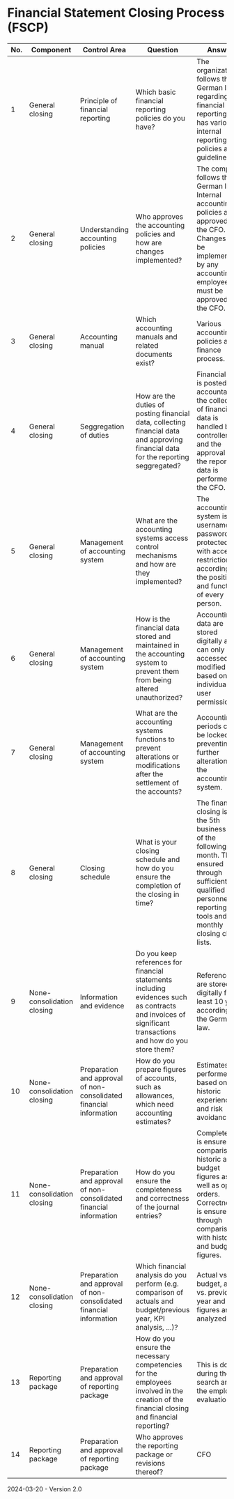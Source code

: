 # Financial Statement Closing Process (FSCP)

| No.  | Component                  | Control Area                                                 | Question                                                     | Answer                                                       | Evidences                                                    |
| ---- | -------------------------- | ------------------------------------------------------------ | ------------------------------------------------------------ | ------------------------------------------------------------ | ------------------------------------------------------------ |
| 1    | General closing            | Principle of financial reporting                             | Which basic financial reporting policies do you have?        | The organization follows the German law regarding financial reporting and has various internal reporting policies and guidelines. | Financial laws (i.e. HGB, AO, Ustg, ...)<br />Policies: [Accounting](https://github.com/Karaka-Management/Organization-Guide/tree/master/Policies%20%26%20Guidelines/Accounting)<br />Process: [Finance](https://github.com/Karaka-Management/Organization-Guide/blob/master/Processes/06_Finance.md) |
| 2    | General closing            | Understanding accounting policies                            | Who approves the accounting policies and how are changes implemented? | The company follows the German laws. Internal accounting policies are approved by the CFO. Changes can be implemented by any accounting employee but must be approved by the CFO. | Financial laws (i.e. HGB, AO, Ustg, ...)<br />Policies: [Accounting](https://github.com/Karaka-Management/Organization-Guide/tree/master/Policies%20%26%20Guidelines/Accounting) |
| 3    | General closing            | Accounting manual                                            | Which accounting manuals and related documents exist?        | Various accounting policies and a finance process.           | Policies: [Accounting](https://github.com/Karaka-Management/Organization-Guide/tree/master/Policies%20%26%20Guidelines/Accounting)<br />Process: [Finance](https://github.com/Karaka-Management/Organization-Guide/blob/master/Processes/06_Finance.md)                   |
| 4    | General closing            | Seggregation of duties                                       | How are the duties of posting financial data, collecting financial data and approving financial data for the reporting seggregated? | Financial data is posted by accountants, the collection of financial data is handled by controllers and the approval of the reporting data is performed by the CFO. | Process: [Finance](https://github.com/Karaka-Management/Organization-Guide/blob/master/Processes/06_Finance.md)                                             |
| 5    | General closing            | Management of accounting system                              | What are the accounting systems access control mechanisms and how are they implemented? | The accounting system is username and password protected with access restrictions according to the position and function of every person. | [ITGC](https://github.com/Karaka-Management/Organization-Guide/blob/master/Processes/Quality%20Management/COSO/ITGC.md)                                                         |
| 6    | General closing            | Management of accounting system                              | How is the financial data stored and maintained in the accounting system to prevent them from being altered unauthorized? | Accounting data are stored digitally and can only be accessed and modified based on individual user permissions. | [ITGC](https://github.com/Karaka-Management/Organization-Guide/blob/master/Processes/Quality%20Management/COSO/ITGC.md)                                                         |
| 7    | General closing            | Management of accounting system                              | What are the accounting systems functions to prevent alterations or modifications after the settlement of the accounts? | Accounting periods can be locked preventing further alterations in the accounting system. | Screenshot                                                   |
| 8    | General closing            | Closing schedule                                             | What is your closing schedule and how do you ensure the completion of the closing in time? | The financial closing is on the 5th business day of the following month. This is ensured through sufficient qualified personnel, reporting tools and monthly closing check lists. | Process: [Finance](https://github.com/Karaka-Management/Organization-Guide/blob/master/Processes/06_Finance.md)<br />[Checklists](https://github.com/Karaka-Management/Organization-Guide/tree/master/Processes/Finance/Financial%20Closing)                             |
| 9    | None-consolidation closing | Information and evidence                                     | Do you keep references for financial statements including evidences such as contracts and invoices of significant transactions and how do you store them? | References are stored digitally for at least 10 years according to the German law. | see Archive                                                  |
| 10   | None-consolidation closing | Preparation and approval of non-consolidated financial information | How do you prepare figures of accounts, such as allowances, which need accounting estimates? | Estimates are performed based on historic experiences and risk avoidance. | Guidelines: [Provisions](https://github.com/Karaka-Management/Organization-Guide/blob/master/Policies%20%26%20Guidelines/Accounting/Provisions.md)                                       |
| 11   | None-consolidation closing | Preparation and approval of non-consolidated financial information | How do you ensure the completeness and correctness of the journal entries? | Completeness is ensured by comparison to historic and budget figures as well as open orders. Correctness is ensured through comparison with historic and budget figures. | Process: [Finance](https://github.com/Karaka-Management/Organization-Guide/blob/master/Processes/06_Finance.md)                                             |
| 12   | None-consolidation closing | Preparation and approval of non-consolidated financial information | Which financial analysis do you perform (e.g. comparison of actuals and budget/previous year, KPI analysis, ...)? | Actual vs. budget, actual vs. previous year and KPI figures are analyzed. | Process: [Finance](https://github.com/Karaka-Management/Organization-Guide/blob/master/Processes/06_Finance.md)                                             |
| 13   | Reporting package          | Preparation and approval of reporting package                | How do you ensure the necessary competencies for the employees involved in the creation of the financial closing and financial reporting? | This is done during the HR search and the employee evaluation. | Job description<br />[Employee Evaluation Form](https://github.com/Karaka-Management/Organization-Guide/blob/master/Processes/HR/Evaluation%20Forms/Employee%20Evaluation%20Form.md)                |
| 14   | Reporting package          | Preparation and approval of reporting package                | Who approves the reporting package or revisions thereof?     | CFO                                                          |                                                              |

2024-03-20 - Version 2.0
